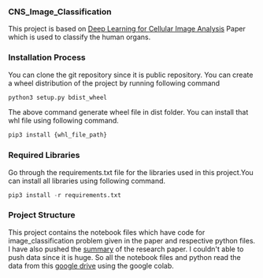 ### CNS_Image_Classification

This project is based on [Deep Learning for Cellular Image Analysis](https://github.com/umesh-gattem/CNS_Image_Classification/blob/main/research%20paper/Deep%20learning%20for%20cellular%20image%20analysis.pdf) Paper which is used to classify the human organs.

### Installation Process

You can clone the git repository since it is public repository. You can create a wheel distribution of the project by running following command

```python
python3 setup.py bdist_wheel
```

The above command generate wheel file in dist folder. You can install that whl file using following command.

```python
pip3 install {whl_file_path}
```

### Required Libraries

Go through the requirements.txt file for the libraries used in this project.You can install all libraries using following command.

```python
pip3 install -r requirements.txt
```

### Project Structure

This project contains the notebook files which have code for image_classification problem given in the paper and respective python files. I have also pushed the [summary](https://github.com/umesh-gattem/CNS_Image_Classification/blob/main/research%20paper/DL%20for%20Cellular%20Image%20Analysis%20Summary.pdf) of the research paper.
I couldn't able to push data since it is huge. So all the notebook files and python read the data from this [google drive](https://drive.google.com/drive/folders/1m-rYzhWbabhVBEMbClq6fRoOpLUgpFnx) using the google colab.  

